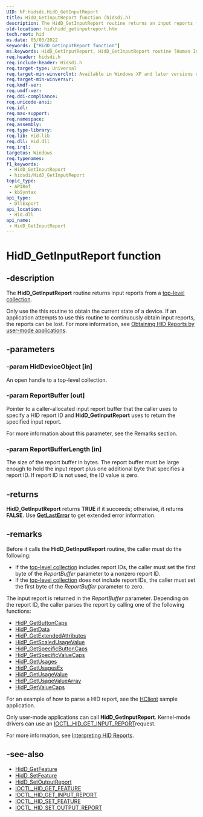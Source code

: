 ```yaml
---
UID: NF:hidsdi.HidD_GetInputReport
title: HidD_GetInputReport function (hidsdi.h)
description: The HidD_GetInputReport routine returns an input reports from a top-level collection.
old-location: hid\hidd_getinputreport.htm
tech.root: hid
ms.date: 05/03/2022
keywords: ["HidD_GetInputReport function"]
ms.keywords: HidD_GetInputReport, HidD_GetInputReport routine [Human Input Devices], hid.hidd_getinputreport, hidfunc_fdcd7a5b-6623-419f-abdf-de19370ee793.xml, hidsdi/HidD_GetInputReport
req.header: hidsdi.h
req.include-header: Hidsdi.h
req.target-type: Universal
req.target-min-winverclnt: Available in Windows XP and later versions of Windows.
req.target-min-winversvr: 
req.kmdf-ver: 
req.umdf-ver: 
req.ddi-compliance: 
req.unicode-ansi: 
req.idl: 
req.max-support: 
req.namespace: 
req.assembly: 
req.type-library: 
req.lib: Hid.lib
req.dll: Hid.dll
req.irql: 
targetos: Windows
req.typenames: 
f1_keywords:
 - HidD_GetInputReport
 - hidsdi/HidD_GetInputReport
topic_type:
 - APIRef
 - kbSyntax
api_type:
 - DllExport
api_location:
 - Hid.dll
api_name:
 - HidD_GetInputReport
---
```


# HidD_GetInputReport function

## -description

The **HidD_GetInputReport** routine returns input reports from a [top-level collection](/windows-hardware/drivers/hid/top-level-collections).

Only use the this routine to obtain the current state of a device. If an application attempts to use this routine to continuously obtain input reports, the reports can be lost. For more information, see [Obtaining HID Reports by user-mode applications](/windows-hardware/drivers/hid/obtaining-hid-reports#obtaining-hid-reports-by-user-mode-applications).

## -parameters

### -param HidDeviceObject [in]

An open handle to a top-level collection.

### -param ReportBuffer [out]

Pointer to a caller-allocated input report buffer that the caller uses to specify a HID report ID and **HidD_GetInputReport** uses to return the specified input report.

For more information about this parameter, see the Remarks section.

### -param ReportBufferLength [in]

The size of the report buffer in bytes. The report buffer must be large enough to hold the input report plus one additional byte that specifies a report ID. If report ID is not used, the ID value is zero.

## -returns

**HidD_GetInputReport** returns **TRUE** if it succeeds; otherwise, it returns **FALSE**. Use [**GetLastError**](/windows/win32/api/errhandlingapi/nf-errhandlingapi-getlasterror) to get extended error information.

## -remarks

Before it calls the **HidD_GetInputReport** routine, the caller must do the following:

- If the [top-level collection](/windows-hardware/drivers/hid/top-level-collections) includes report IDs, the caller must set the first byte of the *ReportBuffer* parameter to a nonzero report ID.
- If the [top-level collection](/windows-hardware/drivers/hid/top-level-collections) does not include report IDs, the caller must set the first byte of the *ReportBuffer* parameter to zero.

The input report is returned in the *ReportBuffer*  parameter. Depending on the report ID, the caller parses the report by calling one of the following functions:

- [HidP_GetButtonCaps](../hidpi/nf-hidpi-hidp_getbuttoncaps.md)
- [HidP_GetData](../hidpi/nf-hidpi-hidp_getdata.md)
- [HidP_GetExtendedAttributes](../hidpi/nf-hidpi-hidp_getextendedattributes.md)
- [HidP_GetScaledUsageValue](../hidpi/nf-hidpi-hidp_getscaledusagevalue.md)
- [HidP_GetSpecificButtonCaps](../hidpi/nf-hidpi-hidp_getspecificbuttoncaps.md)
- [HidP_GetSpecificValueCaps](../hidpi/nf-hidpi-hidp_getspecificvaluecaps.md)
- [HidP_GetUsages](../hidpi/nf-hidpi-hidp_getusages.md)
- [HidP_GetUsagesEx](../hidpi/nf-hidpi-hidp_getusagesex.md)
- [HidP_GetUsageValue](../hidpi/nf-hidpi-hidp_getusagevalue.md)
- [HidP_GetUsageValueArray](../hidpi/nf-hidpi-hidp_getusagevaluearray.md)
- [HidP_GetValueCaps](../hidpi/nf-hidpi-hidp_getvaluecaps.md)

For an example of how to parse a HID report, see the [HClient](/samples/microsoft/windows-driver-samples/hclient-sample-application/) sample application.

Only user-mode applications can call **HidD_GetInputReport**. Kernel-mode drivers can use an [IOCTL_HID_GET_INPUT_REPORT](../hidclass/ni-hidclass-ioctl_hid_get_input_report.md)request.

For more information, see [Interpreting HID Reports](/windows-hardware/drivers/hid/interpreting-hid-reports).

## -see-also

- [HidD_GetFeature](./nf-hidsdi-hidd_getfeature.md)
- [HidD_SetFeature](./nf-hidsdi-hidd_setfeature.md)
- [HidD_SetOutputReport](./nf-hidsdi-hidd_setoutputreport.md)
- [IOCTL_HID_GET_FEATURE](../hidclass/ni-hidclass-ioctl_hid_get_feature.md)
- [IOCTL_HID_GET_INPUT_REPORT](../hidclass/ni-hidclass-ioctl_hid_get_input_report.md)
- [IOCTL_HID_SET_FEATURE](../hidclass/ni-hidclass-ioctl_hid_set_feature.md)
- [IOCTL_HID_SET_OUTPUT_REPORT](../hidclass/ni-hidclass-ioctl_hid_set_output_report.md)
